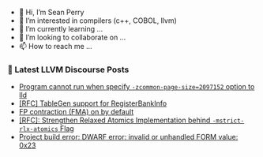 - 👋 Hi, I’m Sean Perry
- 👀 I’m interested in compilers (c++, COBOL, llvm)
- 🌱 I’m currently learning ...
- 💞️ I’m looking to collaborate on ...
- 📫 How to reach me ...

<!---
s66perry/s66perry is a ✨ special ✨ repository because its `README.md` (this file) appears on your GitHub profile.
You can click the Preview link to take a look at your changes.
--->
### 📕 Latest LLVM Discourse Posts

<!-- DISCOURSE-LLVM:START -->
- [Program cannot run when specify `-zcommon-page-size=2097152` option to lld](https://discourse.llvm.org/t/program-cannot-run-when-specify-zcommon-page-size-2097152-option-to-lld/74510#post_1)
- [[RFC] TableGen support for RegisterBankInfo](https://discourse.llvm.org/t/rfc-tablegen-support-for-registerbankinfo/74459#post_6)
- [FP contraction &lpar;FMA&rpar; on by default](https://discourse.llvm.org/t/fp-contraction-fma-on-by-default/64975#post_6)
- [[RFC]: Strengthen Relaxed Atomics Implementation behind `-mstrict-rlx-atomics` Flag](https://discourse.llvm.org/t/rfc-strengthen-relaxed-atomics-implementation-behind-mstrict-rlx-atomics-flag/74473#post_13)
- [Project build error: DWARF error: invalid or unhandled FORM value: 0x23](https://discourse.llvm.org/t/project-build-error-dwarf-error-invalid-or-unhandled-form-value-0x23/74506#post_1)
<!-- DISCOURSE-LLVM:END -->

